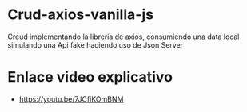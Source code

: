 # Crud-axios-vanilla-js
Creud implementando la libreria de axios, consumiendo una data local simulando una Api fake haciendo uso de Json Server
# Enlace video explicativo
- https://youtu.be/7JCfiKOmBNM
